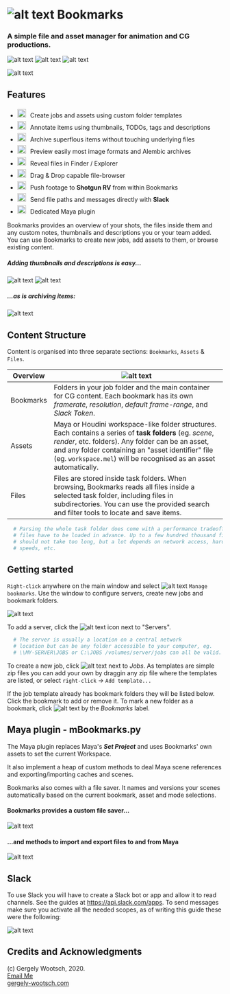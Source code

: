 

# ![alt text][logo] Bookmarks

### A simple file and asset manager for animation and CG productions.

![alt text](https://img.shields.io/badge/Python-2.7-lightgrey.svg "Python 2.7") ![alt text](https://img.shields.io/badge/Qt-5.6%2B-lightgrey.svg "Qt 5.6+") ![alt text](https://img.shields.io/badge/platform-windows%20%7C%20osx-lightgray.svg "Windows & Mac OS X")

![alt text](./bookmarks/rsc/docs/tabs.gif "Content is categorised into Bookmarks, assets and files")

## Features

* <img style="margin:4px 10px 4px 0px;" src="./bookmarks/rsc/folder.png" height=20>Create jobs and assets using custom folder templates
* <img style="margin:4px 10px 4px 0px;" src="./bookmarks/rsc/todo.png" height=20>Annotate items using thumbnails, TODOs, tags and descriptions
* <img style="margin:4px 10px 4px 0px;" src="./bookmarks/rsc/archived.png" height=20>Archive superflous items without touching underlying files
* <img style="margin:4px 10px 4px 0px;" src="./bookmarks/rsc/active.png" height=20>Preview easily most image formats and Alembic archives
* <img style="margin:4px 10px 4px 0px;" src="./bookmarks/rsc/folder.png" height=20>Reveal files in Finder / Explorer
* <img style="margin:4px 10px 4px 0px;" src="./bookmarks/rsc/folder.png" height=20>Drag & Drop capable file-browser
* <img style="margin:4px 10px 4px 0px;" src="./bookmarks/rsc/rv.png" height=20>Push footage to **Shotgun RV** from within Bookmarks
* <img style="margin:4px 10px 4px 0px;" src="./bookmarks/rsc/slack_color.png" height=20>Send file paths and messages directly with **Slack**
* <img style="margin:4px 10px 4px 0px;" src="./bookmarks/rsc/maya.png" height=20>Dedicated Maya plugin



Bookmarks provides an overview of your shots, the files inside them and any custom notes, thumbnails and descriptions you or your team added. You can use Bookmarks to create new jobs, add assets to them, or browse existing content.


#####  Adding thumbnails and descriptions is easy...

![alt text](./bookmarks/rsc/docs/adding_thumbnails_gif_8fps.gif "Adding thumbnails is easy")
![alt text](./bookmarks/rsc/docs/adding_thumbnails_and_descriptions_8fps.gif "And so is adding descriptions")

#####  ...as is archiving items:
![alt text](./bookmarks/rsc/docs/archiving_items.gif "And so is adding descriptions")


## Content Structure


Content is organised into three separate sections: `Bookmarks`, `Assets` & `Files`.


| Overview  | ![alt text](./bookmarks/rsc/docs/bookmark_graph.jpg "Content structure")  |
|---|---|
| Bookmarks | Folders in your job folder and the main container for CG content. Each bookmark has its own _framerate_, _resolution_, _default frame-range_, and _Slack Token_.|
| Assets  | Maya or Houdini workspace-like folder structures. Each contains a series of **task folders** (eg. _scene_, _render_, etc. folders). Any folder can be an asset, and any folder containing an "asset identifier" file (eg. `workspace.mel`) will be recognised as an asset automatically. |
| Files  | Files are stored inside task folders. When browsing, Bookmarks reads all files inside a selected task folder, including files in subdirectories. You can use the provided search and filter tools to locate and save items.  |

``` python
  # Parsing the whole task folder does come with a performance tradeoff as all
  # files have to be loaded in advance. Up to a few hundred thousand files this
  # should not take too long, but a lot depends on network access, hard-drive
  # speeds, etc.
```

## Getting started

`Right-click` anywhere on the main window and select ![alt text][add] `Manage bookmarks`. Use the window to configure servers, create new jobs and bookmark folders.

![alt text](./bookmarks/rsc/docs/managing_bookmarks_6fps.gif "Managing bookmarks")

To add a server, click the ![alt text][add] icon next to "Servers".


``` python
  # The server is usually a location on a central network
  # location but can be any folder accessible to your computer, eg.
  # \\MY-SERVER\JOBS or C:\JOBS /volumes/server/jobs can all be valid.
```



To create a new job, click ![alt text][add] next to _Jobs_.
As templates are simple zip files you can add your own by draggin any zip file where
the templates are listed, or select `right-click` -> `Add template...`</p>

If the job template already has bookmark folders they will be listed below.
Click the bookmark to add or remove it.
To mark a new folder as a bookmark, click ![alt text][add] by the _Bookmarks_ label.


## Maya plugin - mBookmarks.py

The Maya plugin replaces Maya's **_Set Project_** and uses Bookmarks' own assets to set the current Workspace.

It also implement a heap of custom methods to deal Maya scene references and exporting/importing caches and scenes.

Bookmarks also comes with a file saver. It names and versions your scenes automatically based on the current bookmark, asset and mode selections.

#### Bookmarks provides a custom file saver...
![alt text](./bookmarks/rsc/docs/maya_saver.jpg "Managing bookmarks")
#### ...and methods to import and export files to and from Maya
![alt text](./bookmarks/rsc/docs/maya_files.jpg "Managing bookmarks")


## Slack

To use Slack you will have to create a Slack bot or app and allow it to read channels. See the guides at https://api.slack.com/apps.
To send messages make sure you activate all the needed scopes, as of writing this guide these were the following:

![alt text](./bookmarks/rsc/docs/slack_scopes.jpg "Slack scopes")

## Credits and Acknowledgments

(c) Gergely Wootsch, 2020.<br>
[Email Me](mailto:hello@gergely-wootsch.com
)<br>
[gergely-wootsch.com](http://gergely-wootsch.com)


[logo]: ./bookmarks/rsc/logo_s.png "Bookmarks: A simple file and asset manager for animation and CG productions"
[add]: ./bookmarks/rsc/add_button_s.png "Add button"
